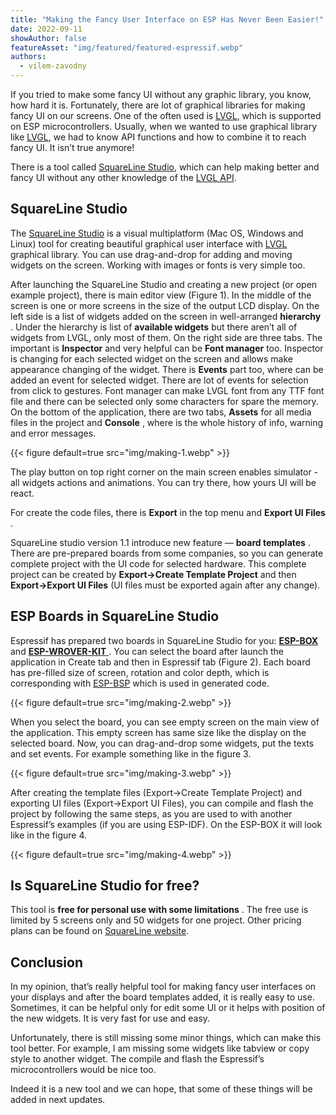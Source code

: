 ```yaml
---
title: "Making the Fancy User Interface on ESP Has Never Been Easier!"
date: 2022-09-11
showAuthor: false
featureAsset: "img/featured/featured-espressif.webp"
authors:
  - vilem-zavodny
---
```

If you tried to make some fancy UI without any graphic library, you know, how hard it is. Fortunately, there are lot of graphical libraries for making fancy UI on our screens. One of the often used is [LVGL](http://lvgl.io), which is supported on ESP microcontrollers. Usually, when we wanted to use graphical library like [LVGL](http://lvgl.io), we had to know API functions and how to combine it to reach fancy UI. It isn’t true anymore!

There is a tool called [SquareLine Studio](https://squareline.io/), which can help making better and fancy UI without any other knowledge of the [LVGL API](https://docs.lvgl.io/master/index.html).

## SquareLine Studio

The [SquareLine Studio](https://squareline.io/) is a visual multiplatform (Mac OS, Windows and Linux) tool for creating beautiful graphical user interface with [LVGL](http://lvgl.io) graphical library. You can use drag-and-drop for adding and moving widgets on the screen. Working with images or fonts is very simple too.

After launching the SquareLine Studio and creating a new project (or open example project), there is main editor view (Figure 1). In the middle of the screen is one or more screens in the size of the output LCD display. On the left side is a list of widgets added on the screen in well-arranged __hierarchy__ . Under the hierarchy is list of __available widgets__  but there aren’t all of widgets from LVGL, only most of them. On the right side are three tabs. The important is __Inspector__ and very helpful can be __Font manager__  too. Inspector is changing for each selected widget on the screen and allows make appearance changing of the widget. There is __Events__ part too, where can be added an event for selected widget. There are lot of events for selection from click to gestures. Font manager can make LVGL font from any TTF font file and there can be selected only some characters for spare the memory. On the bottom of the application, there are two tabs, __Assets__ for all media files in the project and __Console__ , where is the whole history of info, warning and error messages.

{{< figure
    default=true
    src="img/making-1.webp"
    >}}

The play button on top right corner on the main screen enables simulator - all widgets actions and animations. You can try there, how yours UI will be react.

For create the code files, there is __Export__ in the top menu and __Export UI Files__ .

SquareLine studio version 1.1 introduce new feature — __board templates__ . There are pre-prepared boards from some companies, so you can generate complete project with the UI code for selected hardware. This complete project can be created by __Export->Create Template Project__  and then __Export->Export UI Files__  (UI files must be exported again after any change).

## ESP Boards in SquareLine Studio

Espressif has prepared two boards in SquareLine Studio for you: [__ESP-BOX__ ](https://github.com/espressif/esp-bsp/tree/master/esp-box) and [__ESP-WROVER-KIT__ ](https://github.com/espressif/esp-bsp/tree/master/esp_wrover_kit). You can select the board after launch the application in Create tab and then in Espressif tab (Figure 2). Each board has pre-filled size of screen, rotation and color depth, which is corresponding with [ESP-BSP](https://github.com/espressif/esp-bsp) which is used in generated code.

{{< figure
    default=true
    src="img/making-2.webp"
    >}}

When you select the board, you can see empty screen on the main view of the application. This empty screen has same size like the display on the selected board. Now, you can drag-and-drop some widgets, put the texts and set events. For example something like in the figure 3.

{{< figure
    default=true
    src="img/making-3.webp"
    >}}

After creating the template files (Export->Create Template Project) and exporting UI files (Export->Export UI Files), you can compile and flash the project by following the same steps, as you are used to with another Espressif’s examples (if you are using ESP-IDF). On the ESP-BOX it will look like in the figure 4.

{{< figure
    default=true
    src="img/making-4.webp"
    >}}

## Is SquareLine Studio for free?

This tool is __free for personal use with some limitations__ . The free use is limited by 5 screens only and 50 widgets for one project. Other pricing plans can be found on [SquareLine website](https://squareline.io/pricing/licenses).

## Conclusion

In my opinion, that’s really helpful tool for making fancy user interfaces on your displays and after the board templates added, it is really easy to use. Sometimes, it can be helpful only for edit some UI or it helps with position of the new widgets. It is very fast for use and easy.

Unfortunately, there is still missing some minor things, which can make this tool better. For example, I am missing some widgets like tabview or copy style to another widget. The compile and flash the Espressif’s microcontrollers would be nice too.

Indeed it is a new tool and we can hope, that some of these things will be added in next updates.
